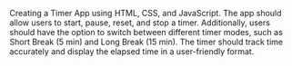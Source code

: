Creating a Timer App using HTML, CSS, and JavaScript. The app should allow users to start, pause, reset, and stop a timer. 
Additionally, users should have the option to switch between different timer modes, such as Short Break (5 min) and Long Break (15 min). 
The timer should track time accurately and display the elapsed time in a user-friendly format.
